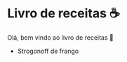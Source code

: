 # Livro de receitas :coffee:



Olá, bem vindo ao livro de receitas :hamburger:

- Strogonoff de frango